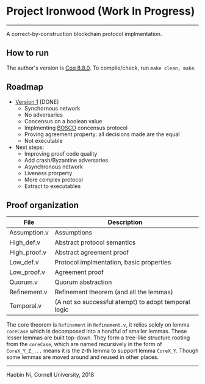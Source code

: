 # Project Ironwood (Work In Progress)
---
A correct-by-construction blockchain protocol implmentation.

## How to run
The author's version is [Coq 8.8.0](https://github.com/coq/coq/releases/tag/V8.8.0). To complie/check, run `make clean; make`.

## Roadmap
* [Version 1](https://github.com/FTRobbin/Ironwood) [DONE]
  * Synchornous network
  * No adversaries
  * Concensus on a boolean value
  * Implmenting [BOSCO](https://pdfs.semanticscholar.org/3958/98b44d23be8d0227d403ec7928391880e79f.pdf) concensus protocol
  * Proving agreement property: all decisions made are the equal
  * Not executable
* Next steps:
  * Improving proof code quality
  * Add crash/Byzantine adversaries
  * Asynchronous network
  * Liveness prorperty
  * More complex protocol
  * Extract to executables

## Proof organization
| File | Description |
| --- | --- |
| Assumption.v | Assumptions |
| High_def.v | Abstract protocol semantics |
| High_proof.v | Abstract agreement proof |
| Low_def.v | Protocol implmentation, basic properties |
| Low_proof.v | Agreement proof |
| Quorum.v | Quorum abstraction |
| Refinement.v | Refinement theorem (and all the lemmas)|
| Temporal.v | (A not so successful atempt) to adopt temporal logic |

The core theorem is `Refinement` in `Refinement.v`, it relies solely on lemma `coreCase` which is decomposed into a handful of smaller lemmas. These lesser lemmas are built top-down. They form a tree-like structure rooting from the `coreCase`, which are named recursively in the form of `CoreX_Y_Z_...` means it is the `Z`-th lemma to support lemma `CoreX_Y`. Though some lemmas are moved around and reused in other places.

---
Haobin Ni, Cornell University, 2018

